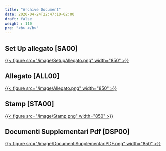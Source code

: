 ```yaml
---
title: "Archive Document"
date: 2020-04-24T22:47:10+02:00
draft: false
weight : 110
pre: "<b> </b>"
---
```


## Set Up allegato [SA00]
[{{< figure src="/image/SetupAllegato.png"  width="850"  >}}](/image/SetupAllegato.png)
## Allegato [ALL00]
[{{< figure src="/image/Allegato.png"  width="850"  >}}](/image/Allegato.png)
## Stamp [STA00]
[{{< figure src="/image/Stamp.png"  width="850"  >}}](/image/Stamp.png)
## Documenti Supplementari Pdf [DSP00]
[{{< figure src="/image/DocumentiSupplementariPDF.png"  width="850"  >}}](/image/DocumentiSupplementariPDF.png)
